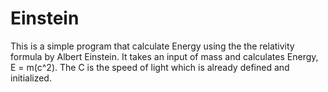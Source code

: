 # Einstein

This is a simple program that calculate Energy using the the relativity formula by Albert Einstein.
It takes an input of mass and calculates Energy, E = m(c^2). The C is the speed of light which is already defined and initialized.
